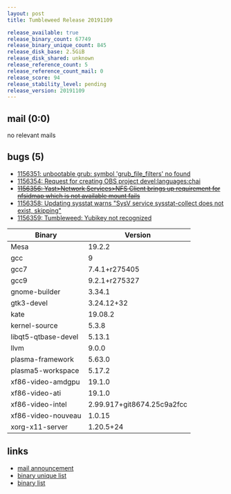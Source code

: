 ```yaml
---
layout: post
title: Tumbleweed Release 20191109

release_available: true
release_binary_count: 67749
release_binary_unique_count: 845
release_disk_base: 2.5GiB
release_disk_shared: unknown
release_reference_count: 5
release_reference_count_mail: 0
release_score: 94
release_stability_level: pending
release_version: 20191109
---
```


## mail (0:0)

no relevant mails

## bugs (5)

<!--more-->

- [1156351: unbootable grub: symbol 'grub_file_filters' no found](https://bugzilla.opensuse.org/show_bug.cgi?id=1156351)
- [1156354: Request for creating OBS project devel:languages:chai](https://bugzilla.opensuse.org/show_bug.cgi?id=1156354)
- ~~[1156356: Yast>Network Services>NFS Client brings up requirement for nfsidmap which is not available mount fails](https://bugzilla.opensuse.org/show_bug.cgi?id=1156356)~~
- [1156358: Updating sysstat warns "SysV service sysstat-collect does not exist, skipping"](https://bugzilla.opensuse.org/show_bug.cgi?id=1156358)
- [1156359: Tumbleweed: Yubikey not recognized](https://bugzilla.opensuse.org/show_bug.cgi?id=1156359)

Binary | Version
--- | ---
Mesa | 19.2.2
gcc | 9
gcc7 | 7.4.1+r275405
gcc9 | 9.2.1+r275327
gnome-builder | 3.34.1
gtk3-devel | 3.24.12+32
kate | 19.08.2
kernel-source | 5.3.8
libqt5-qtbase-devel | 5.13.1
llvm | 9.0.0
plasma-framework | 5.63.0
plasma5-workspace | 5.17.2
xf86-video-amdgpu | 19.1.0
xf86-video-ati | 19.1.0
xf86-video-intel | 2.99.917+git8674.25c9a2fcc
xf86-video-nouveau | 1.0.15
xorg-x11-server | 1.20.5+24

## links

- [mail announcement](https://lists.opensuse.org/opensuse-factory/2019-11/msg00122.html)
- [binary unique list](http://download.opensuse.org/history/20191109/rpm.unique.list)
- [binary list](http://download.opensuse.org/history/20191109/rpm.list)
